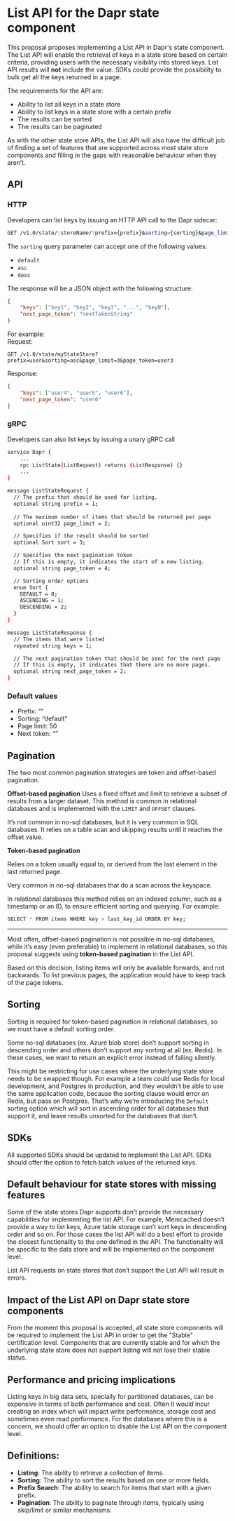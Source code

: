 # List API for the Dapr state component

This proposal proposes implementing a List API in Dapr's state component. The List API will enable the retrieval of keys in a state store based on certain criteria, providing users with the necessary visibility into stored keys. List API results will **not** include the value. SDKs could provide the possibility to bulk get all the keys returned in a page.

The requirements for the API are:

- Ability to list all keys in a state store
- Ability to list keys in a state store with a certain prefix
- The results can be sorted
- The results can be paginated

As with the other state store APIs, the List API will also have the difficult job of finding a set of features that are supported across most state store components and filling in the gaps with reasonable behaviour when they aren’t. 

## API

### HTTP

Developers can list keys by issuing an HTTP API call to the Dapr sidecar:

```bash
GET /v1.0/state/:storeName/?prefix={prefix}&sorting={sorting}&page_limit={pageLimit}&page_token={pageToken}
```

The `sorting` query parameter can accept one of the following values:
- `default`
- `asc`
- `desc`


The response will be a JSON object with the following structure:
```json
{
    "keys": ["key1", "key2", "key3", "...", "keyN"],
    "next_page_token": "nextTokenString"
}
```

For example:  
Request:
```cURL
GET /v1.0/state/myStateStore?prefix=user&sorting=asc&page_limit=3&page_token=user3
```
Response:
```json
{
    "keys": ["user4", "user5", "user6"],
    "next_page_token": "user6"
}
```

### gRPC

Developers can also list keys by issuing a unary gRPC call

```bash
service Dapr {
    ...
	rpc ListState(ListRequest) returns (ListResponse) {}
	...
}

message ListStateRequest {
  // The prefix that should be used for listing.
  optional string prefix = 1;
  
  // The maximum number of items that should be returned per page
  optional uint32 page_limit = 2;

  // Specifies if the result should be sorted
  optional Sort sort = 3;

  // Specifies the next pagination token
  // If this is empty, it indicates the start of a new listing.
  optional string page_token = 4;

  // Sorting order options
  enum Sort {
    DEFAULT = 0;
    ASCENDING = 1;
    DESCENDING = 2;
  }
}

message ListStateResponse {
  // The items that were listed
  repeated string keys = 1;

  // The next pagination token that should be sent for the next page
  // If this is empty, it indicates that there are no more pages.
  optional string next_page_token = 2;
}
```

### Default values

- Prefix: “”
- Sorting: “default”
- Page limit: 50
- Next token: “”

## **Pagination**

The two most common pagination strategies are token and offset-based pagination.

**Offset-based pagination** 
Uses a fixed offset and limit to retrieve a subset of results from a larger dataset. This method is common in relational databases and is implemented with the `LIMIT` and `OFFSET` clauses. 

It’s not common in no-sql databases, but it is very common in SQL databases. It relies on a table scan and skipping results until it reaches the offset value.

**Token-based pagination** 

Relies on a token usually equal to, or derived from the last element in the last returned page. 

Very common in no-sql databases that do a scan across the keyspace. 

In relational databases this method relies on an indexed column, such as a timestamp or an ID, to ensure efficient sorting and querying. For example:

```bash
SELECT * FROM items WHERE key > last_key_id ORDER BY key;
```

---

Most often, offset-based pagination is not possible in no-sql databases, while it’s easy (even preferable) to implement in relational databases, so this proposal suggests using **token-based pagination** in the List API.

Based on this decision, listing items will only be available forwards, and not backwards. To list previous pages, the application would have to keep track of the page tokens.

## **Sorting**

Sorting is required for token-based pagination in relational databases, so we must have a default sorting order.

Some no-sql databases (ex. Azure blob store) don’t support sorting in descending order and others don’t support any sorting at all (ex. Redis). In these cases, we want to return an explicit error instead of failing silently.

This might be restricting for use cases where the underlying state store needs to be swapped though. For example a team could use Redis for local development, and Postgres in production, and they wouldn’t be able to use the same application code, because the sorting clause would error on Redis, but pass on Postgres. That’s why we’re introducing the `Default` sorting option which will sort in ascending order for all databases that support it, and leave results unsorted for the databases that don’t.

## SDKs

All supported SDKs should be updated to implement the List API. SDKs should offer the option to fetch batch values of the returned keys.

## Default behaviour for state stores with missing features

Some of the state stores Dapr supports don’t provide the necessary capabilities for implementing the list API. For example, Memcached doesn’t provide a way to list keys,  Azure table storage can’t sort keys in descending order and so on. For those cases the list API will do a best effort to provide the closest functionality to the one defined in the API. The functionality will be specific to the data store and will be implemented on the component level.

List API requests on state stores that don’t support the List API will result in errors.

## Impact of the List API on Dapr state store components
From the moment this proposal is accepted, all state store components will be required to implement the List API in order to get the "Stable" certification level.
Components that are currently stable and for which the underlying state store does not support listing will not lose their stable status.

## Performance and pricing implications
Listing keys in big data sets, specially for partitioned databases, can be expensive in terms of both performance and cost. Often it would incur creating an index which will impact write performance, storage cost and sometimes even read performance.
For the databases where this is a concern, we should offer an option to disable the List API on the component level.

## Definitions:

- **Listing**: The ability to retrieve a collection of items.
- **Sorting**: The ability to sort the results based on one or more fields.
- **Prefix Search**: The ability to search for items that start with a given prefix.
- **Pagination**: The ability to paginate through items, typically using skip/limit or similar mechanisms.